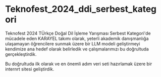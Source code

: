 # Teknofest_2024_ddi_serbest_kategori

Teknofest 2024 TÜrkçe Doğal Dil İşleme Yarışması Serbest Kategori'de mücadele eden KARAYEL takımı olarak, yeterli akademik danışmanlığa ulaşamayan öğrencilere sunmak üzere bir LLM modeli geliştirmeyi kendimize ana hedef olarak belirledik ve çalışmalarımızı bu doğrultuda gerçekleştirdik.

Bu doğrultuda ilk olarak ve en önemli adım veri seti hazırlamak üzere bir internrt sitesi geliştirdik.
